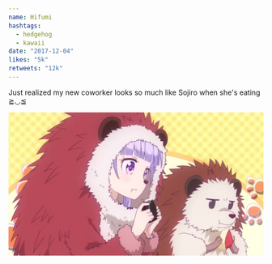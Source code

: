 ```yaml
---
name: Hifumi
hashtags:
  - hedgehog
  - kawaii
date: "2017-12-04"
likes: "5k"
retweets: "12k"
---
```


Just realized my new coworker looks so much 
like Sojiro when she's eating ≧◡≦

![](media/hifumi-aoba.jpg)
